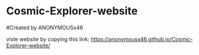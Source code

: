 # Cosmic-Explorer-website

#Created by ANONYMOUSx46

viste website by copying this link:
https://anonymousx46.github.io/Cosmic-Explorer-website/
